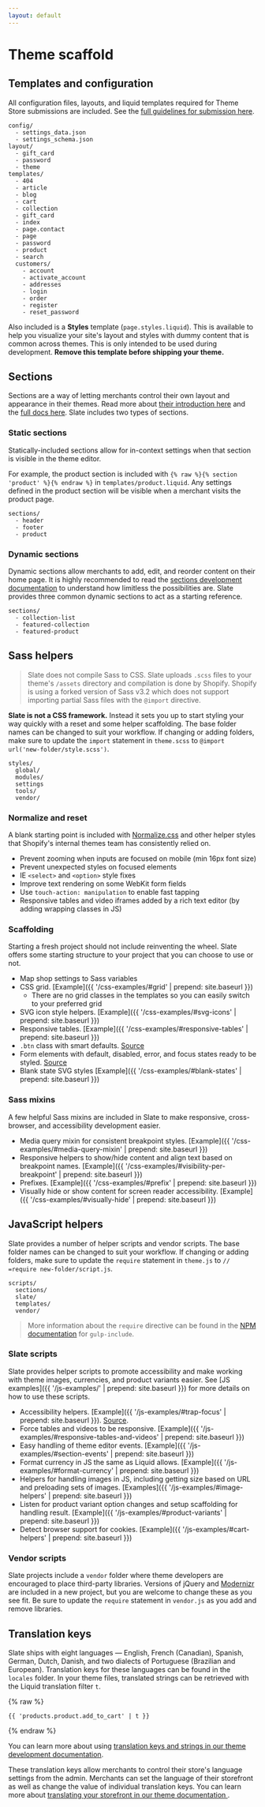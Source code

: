 ```yaml
---
layout: default
---
```


# Theme scaffold

## Templates and configuration

All configuration files, layouts, and liquid templates required for Theme Store submissions are included. See the [full guidelines for submission here](https://help.shopify.com/themes/development/theme-store-requirements?ref=slate-docs).

```
config/
  - settings_data.json
  - settings_schema.json
layout/
  - gift_card
  - password
  - theme
templates/
  - 404
  - article
  - blog
  - cart
  - collection
  - gift_card
  - index
  - page.contact
  - page
  - password
  - product
  - search
  customers/
    - account
    - activate_account
    - addresses
    - login
    - order
    - register
    - reset_password
```

Also included is a **Styles** template (`page.styles.liquid`). This is available to help you visualize your site's layout and styles with dummy content that is common across themes. This is only intended to be used during development. **Remove this template before shipping your theme.**

## Sections

Sections are a way of letting merchants control their own layout and appearance in their themes. Read more about [their introduction here](https://www.shopify.com/partners/blog/introducing-sections-for-shopify-themes) and the [full docs here](https://help.shopify.com/themes/development/theme-editor/sections). Slate includes two types of sections.

### Static sections

Statically-included sections allow for in-context settings when that section is visible in the theme editor.

For example, the product section is included with `{% raw %}{% section 'product' %}{% endraw %}` in `templates/product.liquid`. Any settings defined in the product section will be visible when a merchant visits the product page.

```
sections/
  - header
  - footer
  - product
```

### Dynamic sections

Dynamic sections allow merchants to add, edit, and reorder content on their home page. It is highly recommended to read the [sections development documentation](https://help.shopify.com/themes/development/theme-editor/sections) to understand how limitless the possibilities are. Slate provides three common dynamic sections to act as a starting reference.

```
sections/
  - collection-list
  - featured-collection
  - featured-product
```

## Sass helpers

<blockquote>
Slate does not compile Sass to CSS.  Slate uploads <code>.scss</code> files to your theme's <code>/assets</code> directory and compilation is done by Shopify.  Shopify is using a forked version of Sass v3.2 which does not support importing partial Sass files with the <code>@import</code> directive.
</blockquote>

**Slate is not a CSS framework.** Instead it sets you up to start styling your way quickly with a reset and some helper scaffolding. The base folder names can be changed to suit your workflow. If changing or adding folders, make sure to update the `import` statement in `theme.scss` to `@import url('new-folder/style.scss')`.

```
styles/
  global/
  modules/
  settings
  tools/
  vendor/
```

### Normalize and reset

A blank starting point is included with [Normalize.css](https://necolas.github.io/normalize.css/) and other helper styles that Shopify's internal themes team has consistently relied on.

* Prevent zooming when inputs are focused on mobile (min 16px font size)
* Prevent unexpected styles on focused elements
* IE `<select>` and `<option>` style fixes
* Improve text rendering on some WebKit form fields
* Use `touch-action: manipulation` to enable fast tapping
* Responsive tables and video iframes added by a rich text editor (by adding wrapping classes in JS)

### Scaffolding

Starting a fresh project should not include reinventing the wheel. Slate offers some starting structure to your project that you can choose to use or not.

- Map shop settings to Sass variables
- CSS grid. [Example]({{ '/css-examples/#grid' | prepend: site.baseurl }})
  - There are no grid classes in the templates so you can easily switch to your preferred grid
- SVG icon style helpers. [Example]({{ '/css-examples/#svg-icons' | prepend: site.baseurl }})
- Responsive tables. [Example]({{ '/css-examples/#responsive-tables' | prepend: site.baseurl }})
- `.btn` class with smart defaults. [Source](https://github.com/Shopify/slate/blob/master/packages/slate-theme/src/styles/global/links-buttons.scss)
- Form elements with default, disabled, error, and focus states ready to be styled. [Source](https://github.com/Shopify/slate/blob/master/packages/slate-theme/src/styles/global/forms.scss)
- Blank state SVG styles [Example]({{ '/css-examples/#blank-states' | prepend: site.baseurl }})

### Sass mixins

A few helpful Sass mixins are included in Slate to make responsive, cross-browser, and accessibility development easier.

- Media query mixin for consistent breakpoint styles. [Example]({{ '/css-examples/#media-query-mixin' | prepend: site.baseurl }})
- Responsive helpers to show/hide content and align text based on breakpoint names. [Example]({{ '/css-examples/#visibility-per-breakpoint' | prepend: site.baseurl }})
- Prefixes. [Example]({{ '/css-examples/#prefix' | prepend: site.baseurl }})
- Visually hide or show content for screen reader accessibility. [Example]({{ '/css-examples/#visually-hide' | prepend: site.baseurl }})


## JavaScript helpers

Slate provides a number of helper scripts and vendor scripts. The base folder names can be changed to suit your workflow. If changing or adding folders, make sure to update the `require` statement in `theme.js` to `// =require new-folder/script.js`.

```
scripts/
  sections/
  slate/
  templates/
  vendor/
```

<blockquote>
More information about the <code>require</code> directive can be found in the <a href="https://www.npmjs.com/package/gulp-include">NPM documentation</a> for <code>gulp-include</code>.
</blockquote>

### Slate scripts

Slate provides helper scripts to promote accessibility and make working with theme images, currencies, and product variants easier.  See [JS examples]({{ '/js-examples/' | prepend: site.baseurl }}) for more details on how to use these scripts.

- Accessibility helpers. [Example]({{ '/js-examples/#trap-focus' | prepend: site.baseurl }}). [Source](https://github.com/Shopify/slate/blob/master/packages/slate-theme/src/scripts/slate/a11y.js).
- Force tables and videos to be responsive. [Example]({{ '/js-examples/#responsive-tables-and-videos' | prepend: site.baseurl }})
- Easy handling of theme editor events. [Example]({{ '/js-examples/#section-events' | prepend: site.baseurl }})
- Format currency in JS the same as Liquid allows. [Example]({{ '/js-examples/#format-currency' | prepend: site.baseurl }})
- Helpers for handling images in JS, including getting size based on URL and preloading sets of images. [Examples]({{ '/js-examples/#image-helpers' | prepend: site.baseurl }})
- Listen for product variant option changes and setup scaffolding for handling result. [Example]({{ '/js-examples/#product-variants' | prepend: site.baseurl }})
- Detect browser support for cookies. [Example]({{ '/js-examples/#cart-helpers' | prepend: site.baseurl }})

### Vendor scripts

Slate projects include a `vendor` folder where theme developers are encouraged to place third-party libraries.  Versions of jQuery and [Modernizr](https://modernizr.com/) are included in a new project, but you are welcome to change these as you see fit.  Be sure to update the `require` statement in `vendor.js` as you add and remove libraries.

## Translation keys

Slate ships with eight languages — English, French (Canadian), Spanish, German, Dutch, Danish, and two dialects of Portuguese (Brazilian and European).  Translation keys for these languages can be found in the `locales` folder.  In your theme files, translated strings can be retrieved with the Liquid translation filter `t`.

{% raw %}
```
{{ 'products.product.add_to_cart' | t }}
```
{% endraw %}

You can learn more about using [translation keys and strings in our theme development documentation](https://help.shopify.com/themes/development/internationalizing/translation-filter).

These translation keys allow merchants to control their store's language settings from the admin.  Merchants can set the language of their storefront as well as change the value of individual translation keys. You can learn more about [translating your storefront in our theme documentation ](https://help.shopify.com/manual/sell-online/online-store/translate-theme).
